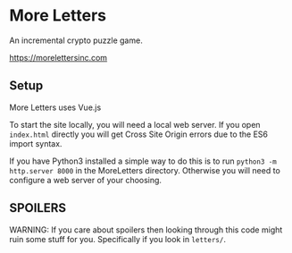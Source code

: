 # More Letters

An incremental crypto puzzle game.

https://morelettersinc.com

## Setup

More Letters uses Vue.js

To start the site locally, you will need a local web server. If you open `index.html` directly you will get Cross Site Origin errors
due to the ES6 import syntax.

If you have Python3 installed a simple way to do this is to run `python3 -m http.server 8000` in the MoreLetters directory. Otherwise you will
need to configure a web server of your choosing. 

## SPOILERS

WARNING: If you care about spoilers then looking through this code might ruin some stuff for you. Specifically if you look in `letters/`.
